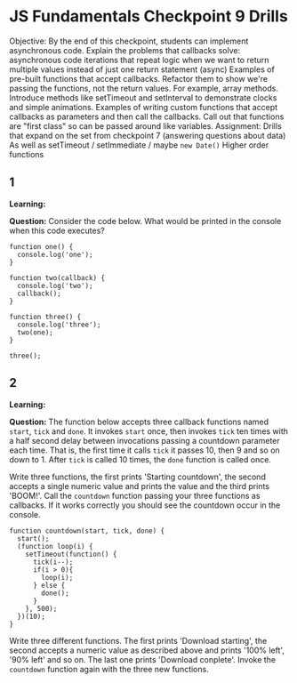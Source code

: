 # JS Fundamentals Checkpoint 9 Drills

Objective: By the end of this checkpoint, students can implement asynchronous code.
Explain the problems that callbacks solve:
asynchronous code
iterations that repeat logic
when we want to return multiple values instead of just one return statement (async)
Examples of pre-built functions that accept callbacks. Refactor them to show we're passing the functions, not the return values. For example, array methods.
Introduce methods like setTimeout and setInterval to demonstrate clocks and simple animations.
Examples of writing custom functions that accept callbacks as parameters and then call the callbacks.
Call out that functions are "first class" so can be passed around like variables.
Assignment: Drills that expand on the set from checkpoint 7 (answering questions about data)
As well as setTimeout / setImmediate / maybe `new Date()`
Higher order functions

## 1

**Learning:**

**Question:** Consider the code below. What would be printed in the console when this code executes?

```
function one() {
  console.log('one');
}

function two(callback) {
  console.log('two');
  callback();
}

function three() {
  console.log('three');
  two(one);
}

three();
```

## 2
**Learning:**

**Question:** The function below accepts three callback functions named `start`, `tick` and `done`. It invokes `start` once, then invokes `tick` ten times with a half second delay between invocations passing a countdown parameter each time. That is, the first time it calls `tick` it passes 10, then 9 and so on down to 1. After `tick` is called 10 times, the `done` function is called once.

Write three functions, the first prints 'Starting countdown', the second accepts a single numeric value and prints the value and the third prints 'BOOM!'. Call the `countdown` function passing your three functions as callbacks. If it works correctly you should see the countdown occur in the console.

```
function countdown(start, tick, done) {
  start();
  (function loop(i) {
    setTimeout(function() {
      tick(i--);
      if(i > 0){
        loop(i);
      } else {
        done();
      }
    }, 500);
  })(10);
}
```

Write three different functions. The first prints 'Download starting', the second accepts a numeric value as described above and prints '100% left', '90% left' and so on. The last one prints 'Download conplete'. Invoke the `countdown` function again with the three new functions.
